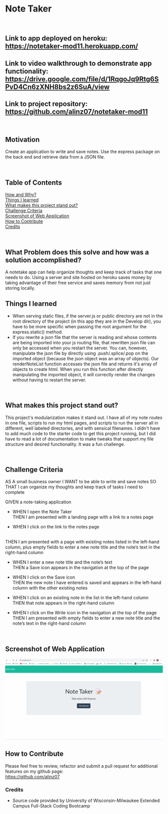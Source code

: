 # Note Taker
<br/>

## **Link** to app deployed on heroku: https://notetaker-mod11.herokuapp.com/ 

## **Link** to video walkthrough to demonstrate app functionality: https://drive.google.com/file/d/1RqgoJq9Rtg6SPvD4Cn6zXNH8bs2z6SuA/view 
## **Link** to project repository: https://github.com/alinz07/notetaker-mod11 
<br/>

## **Motivation**
Create an application to write and save notes. Use the express package on the back end and retrieve data from a JSON file.

<br/>

## **Table of Contents**
[How and Why?](#what-problem-does-this-solve-and-how-was-a-solution-accomplished) <br/>
[Things I learned](#things-i-learned) <br/>
[What makes this project stand out?](#what-makes-this-project-stand-out) <br/>
[Challenge Criteria](#challenge-criteria)<br/>
[Screenshot of Web Application](#screenshot-of-web-application)<br/>
[How to Contribute](#how-to-contribute)<br/>
[Credits](#credits)<br/>
  
<br/>

## **What Problem does this solve and how was a solution accomplished?**
A notetake app can help organize thoughts and keep track of tasks that one needs to do. Using a server and site hosted on heroku saves money by taking advantage of their free service and saves memory from not just storing locally.
<br/>

## **Things I learned**
* When serving static files, if the server.js or public directory are not in the root directory of the project (in this app they are in the Develop dir), you have to be more specific when passing the root argument for the express.static() method.
* If you rewrite a json file that the server is reading and whose contents are being imported into your js routing file, that rewritten json file can only be accessed when you restart the server. You can, however, manipulate the json file by directly using .push/.splice/.pop on the imported object (because the json object was an array of objects). Our renderNoteList function accesses the json file and returns it's array of objects to create html. When you run this function after directly manipulating the imported object, it will correctly render the changes without having to restart the server.
<br/>

## **What makes this project stand out?**
This project's modularization makes it stand out. I have all of my note routes in one file, scripts to run my html pages, and scripts to run the server all in different, well labeled directories, and with sensical filenames. I didn't have to add much code to the starter code to get this project running, but I did have to read a lot of documentation to make tweaks that support my file structure and desired functionality. It was a fun challenge.

<br/>

## **Challenge Criteria**
AS A small business owner
I WANT to be able to write and save notes
SO THAT I can organize my thoughts and keep track of tasks I need to complete

GIVEN a note-taking application<br/>

* WHEN I open the Note Taker<br/>
THEN I am presented with a landing page with a link to a notes page

* WHEN I click on the link to the notes page
<br/>
THEN I am presented with a page with existing notes listed in the left-hand column, plus empty fields to enter a new note title and the note’s text in the right-hand column

* WHEN I enter a new note title and the note’s text<br/>
THEN a Save icon appears in the navigation at the top of the page

* WHEN I click on the Save icon<br/>
THEN the new note I have entered is saved and appears in the left-hand column with the other existing notes

* WHEN I click on an existing note in the list in the left-hand column<br/>
THEN that note appears in the right-hand column

* WHEN I click on the Write icon in the navigation at the top of the page<br/>
THEN I am presented with empty fields to enter a new note title and the note’s text in the right-hand column
<br/>

## **Screenshot of Web Application**
![gif-of-webapp](./Develop/public/assets/challenge-11.gif)
<br/>

## **How to Contribute**
Please feel free to review, refactor and submit a pull request for additional features on my github page: <br/>
https://github.com/alinz07 

### **Credits**
* Source code provided by University of Wisconsin-Milwaukee Extended Campus Full-Stack Coding Bootcamp
